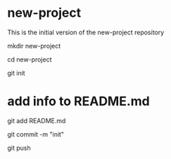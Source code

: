 # new-project

This is the initial version of the new-project repository

mkdir new-project

cd new-project

git init
# add info to README.md

git add README.md

git commit -m "init"

git push 
